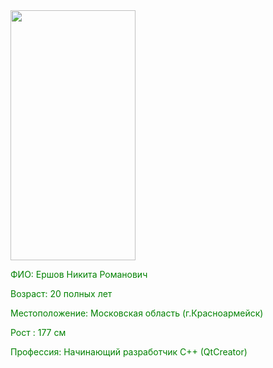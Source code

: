 <img src="myphoto.JPG" width="200" height="400">

<font color = "green" > ФИО: Ершов Никита Романович </font>

<font color = "green" > Возраст: 20 полных лет </font>

 <font color = "green" > Местоположение: Московская область (г.Красноармейск) </font>

 <font color = "green" > Рост : 177 см </font>

 <font color = "green" > Профессия: Начинающий разработчик C++ (QtCreator) </font>
